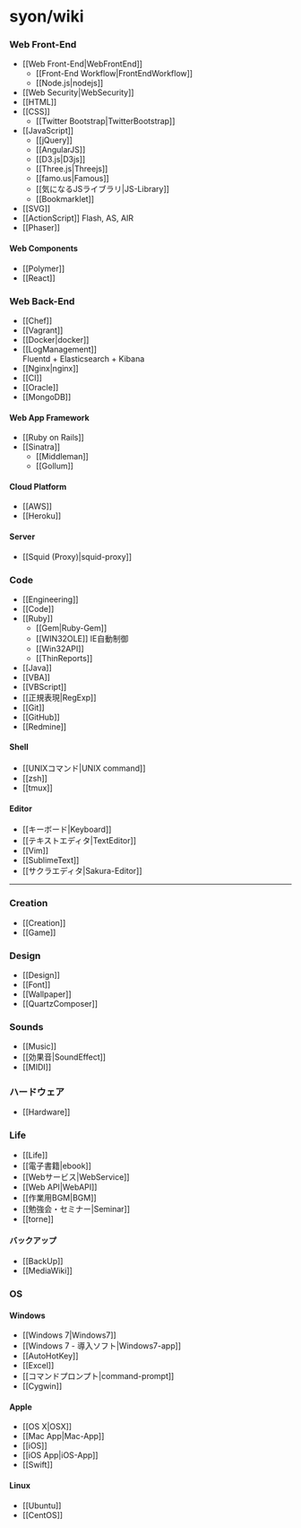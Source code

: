 # syon/wiki

<div class="floating">
<h3>Web Front-End</h3>
<ul>
  <li>[[Web Front-End|WebFrontEnd]]
  <ul>
    <li>[[Front-End Workflow|FrontEndWorkflow]]
    <li>[[Node.js|nodejs]]
  </ul>
  <li>[[Web Security|WebSecurity]]
  <li>[[HTML]]
  <li>[[CSS]]
    <ul>
      <li>[[Twitter Bootstrap|TwitterBootstrap]]
    </ul>
  <li>[[JavaScript]]
    <ul>
      <li>[[jQuery]]
      <li>[[AngularJS]]
      <li>[[D3.js|D3js]]
      <li>[[Three.js|Threejs]]
      <li>[[famo.us|Famous]]
      <li>[[気になるJSライブラリ|JS-Library]]
      <li>[[Bookmarklet]]
    </ul>
  <li>[[SVG]]
  <li>[[ActionScript]] Flash, AS, AIR
  <li>[[Phaser]]
</ul>

<h4>Web Components</h4>
<ul>
  <li>[[Polymer]]
  <li>[[React]]
</ul>
</div>

<div class="floating">
<h3>Web Back-End</h3>
<ul>
  <li>[[Chef]]
  <li>[[Vagrant]]
  <li>[[Docker|docker]]
  <li>[[LogManagement]]<br>Fluentd + Elasticsearch + Kibana
  <li>[[Nginx|nginx]]
  <li>[[CI]]
  <li>[[Oracle]]
  <li>[[MongoDB]]
</ul>

<h4>Web App Framework</h4>
<ul>
  <li>[[Ruby on Rails]]
  <li>[[Sinatra]]
    <ul>
      <li>[[Middleman]]
      <li>[[Gollum]]
    </ul>
</ul>

<h4>Cloud Platform</h4>
<ul>
  <li>[[AWS]]
  <li>[[Heroku]]
</ul>

<h4>Server</h4>
<ul>
  <li>[[Squid (Proxy)|squid-proxy]]
</ul>
</div>

<div class="floating">
<h3>Code</h3>
<ul>
  <li>[[Engineering]]
  <li>[[Code]]
  <li>[[Ruby]]
  <ul>
    <li>[[Gem|Ruby-Gem]]
    <li>[[WIN32OLE]] IE自動制御
    <li>[[Win32API]]
    <li>[[ThinReports]]
  </ul>
  <li>[[Java]]
  <li>[[VBA]]
  <li>[[VBScript]]
  <li>[[正規表現|RegExp]]
  <li>[[Git]]
  <li>[[GitHub]]
  <li>[[Redmine]]
</ul>

<h4>Shell</h4>
<ul>
  <li>[[UNIXコマンド|UNIX command]]
  <li>[[zsh]]
  <li>[[tmux]]
</ul>

<h4>Editor</h4>
<ul>
  <li>[[キーボード|Keyboard]]
  <li>[[テキストエディタ|TextEditor]]
  <li>[[Vim]]
  <li>[[SublimeText]]
  <li>[[サクラエディタ|Sakura-Editor]]
</ul>
</div>

<hr class="clearfloat">

<div class="floating">
<h3>Creation</h3>
<ul>
  <li>[[Creation]]
  <li>[[Game]]
</ul>
<h3>Design</h3>
<ul>
  <li>[[Design]]
  <li>[[Font]]
  <li>[[Wallpaper]]
  <li>[[QuartzComposer]]
</ul>
<h3>Sounds</h3>
<ul>
  <li>[[Music]]
  <li>[[効果音|SoundEffect]]
  <li>[[MIDI]]
</ul>
<h3>ハードウェア</h3>
<ul>
  <li>[[Hardware]]
</ul>
</div>

<div class="floating">
<h3>Life</h3>
<ul>
  <li>[[Life]]
  <li>[[電子書籍|ebook]]
  <li>[[Webサービス|WebService]]
  <li>[[Web API|WebAPI]]
  <li>[[作業用BGM|BGM]]
  <li>[[勉強会・セミナー|Seminar]]
  <li>[[torne]]
</ul>
<h4>バックアップ</h4>
<ul>
  <li>[[BackUp]]
  <li>[[MediaWiki]]
</ul>
</div>

<div class="floating">
<h3>OS</h3>
<h4>Windows</h4>
<ul>
  <li>[[Windows 7|Windows7]]
  <li>[[Windows 7 - 導入ソフト|Windows7-app]]
  <li>[[AutoHotKey]]
  <li>[[Excel]]
  <li>[[コマンドプロンプト|command-prompt]]
  <li>[[Cygwin]]
</ul>
<h4>Apple</h4>
<ul>
  <li>[[OS X|OSX]]
  <li>[[Mac App|Mac-App]]
  <li>[[iOS]]
  <li>[[iOS App|iOS-App]]
  <li>[[Swift]]
</ul>
<h4>Linux</h4>
<ul>
  <li>[[Ubuntu]]
  <li>[[CentOS]]
</ul>
</div>
